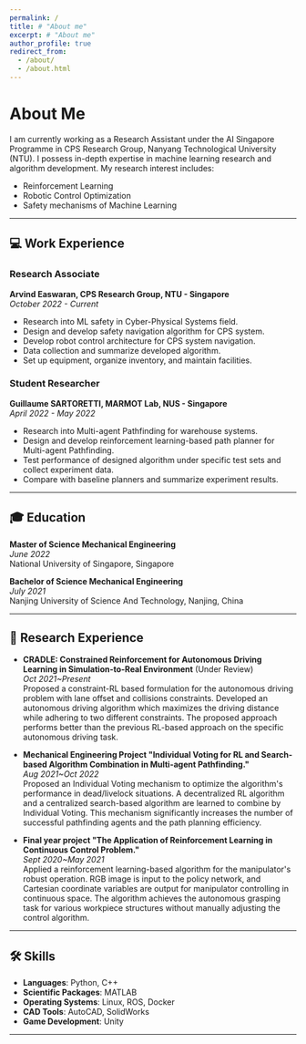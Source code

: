 ```yaml
---
permalink: /
title: # "About me"
excerpt: # "About me"
author_profile: true
redirect_from: 
  - /about/
  - /about.html
---
```


About Me
======

I am currently working as a Research Assistant under the AI Singapore Programme in CPS Research Group, Nanyang Technological University (NTU). I possess in-depth expertise in machine learning research and algorithm development.
My research interest includes:
- Reinforcement Learning
- Robotic Control Optimization
- Safety mechanisms of Machine Learning

---

## :computer: Work Experience

### Research Associate
**Arvind Easwaran, CPS Research Group, NTU - Singapore**  
*October 2022 - Current*
- Research into ML safety in Cyber-Physical Systems field.
- Design and develop safety navigation algorithm for CPS system.
- Develop robot control architecture for CPS system navigation.
- Data collection and summarize developed algorithm.
- Set up equipment, organize inventory, and maintain facilities.

### Student Researcher
**Guillaume SARTORETTI, MARMOT Lab, NUS - Singapore**  
*April 2022 - May 2022*
- Research into Multi-agent Pathfinding for warehouse systems.
- Design and develop reinforcement learning-based path planner for Multi-agent Pathfinding.
- Test performance of designed algorithm under specific test sets and collect experiment data.
- Compare with baseline planners and summarize experiment results.

---

## :mortar_board: Education

**Master of Science Mechanical Engineering**  
*June 2022*  
National University of Singapore, Singapore

**Bachelor of Science Mechanical Engineering**  
*July 2021*  
Nanjing University of Science And Technology, Nanjing, China

---
<!-- <span class='anchor' id='-publications'></span> -->
## :microscope: Research Experience

- **CRADLE: Constrained Reinforcement for Autonomous Driving Learning in Simulation-to-Real Environment** (Under Review)  
  *Oct 2021~Present*  
  Proposed a constraint-RL based formulation for the autonomous driving problem with lane offset and collisions constraints. Developed an autonomous driving algorithm which maximizes the driving distance while adhering to two different constraints. The proposed approach performs better than the previous RL-based approach on the specific autonomous driving task.

- **Mechanical Engineering Project "Individual Voting for RL and Search-based Algorithm Combination in Multi-agent Pathfinding."**  
  *Aug 2021~Oct 2022*  
  Proposed an Individual Voting mechanism to optimize the algorithm's performance in dead/livelock situations. A decentralized RL algorithm and a centralized search-based algorithm are learned to combine by Individual Voting. This mechanism significantly increases the number of successful pathfinding agents and the path planning efficiency.

- **Final year project "The Application of Reinforcement Learning in Continuous Control Problem."**  
  *Sept 2020~May 2021*  
  Applied a reinforcement learning-based algorithm for the manipulator's robust operation. RGB image is input to the policy network, and Cartesian coordinate variables are output for manipulator controlling in continuous space. The algorithm achieves the autonomous grasping task for various workpiece structures without manually adjusting the control algorithm.

---

## :hammer_and_wrench: Skills

- **Languages**: Python, C++
- **Scientific Packages**: MATLAB
- **Operating Systems**: Linux, ROS, Docker
- **CAD Tools**: AutoCAD, SolidWorks
- **Game Development**: Unity

---
